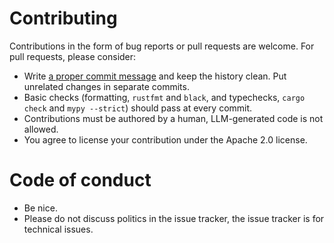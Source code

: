 # Contributing

Contributions in the form of bug reports or pull requests are welcome. For pull
requests, please consider:

 * Write [a proper commit message][proper-commit] and keep the history clean.
   Put unrelated changes in separate commits.
 * Basic checks (formatting, `rustfmt` and `black`, and typechecks,
   `cargo check` and `mypy --strict`) should pass at every commit.
 * Contributions must be authored by a human, LLM-generated code is not allowed.
 * You agree to license your contribution under the Apache 2.0 license.

# Code of conduct

 * Be nice.
 * Please do not discuss politics in the issue tracker,
   the issue tracker is for technical issues.

[proper-commit]: http://tbaggery.com/2008/04/19/a-note-about-git-commit-messages.html
